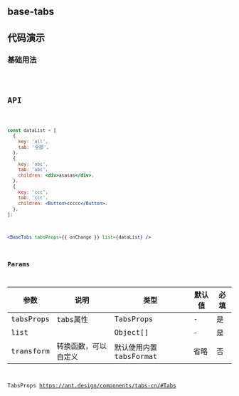 
## base-tabs

## 代码演示

### 基础用法
<code src="./base-tabs-use.tsx" />

## API

```jsx | pure

const dataList = [
  {
    key: 'all',
    tab: '全部',
  },
  {
    key: 'abc',
    tab: 'abc',
    children: <div>asasas</div>,
  },
  {
    key: 'ccc',
    tab: 'ccc',
    children: <Button>ccccc</Button>,
  },
];
```

```jsx | pure
<BaseTabs tabsProps={{ onChange }} list={dataList} />

```

### Params

| 参数      | 说明                 | 类型                    | 默认值 | 必填 |
| --------- | -------------------- | ----------------------- | ------ | ---- |
| tabsProps | tabs属性             | TabsProps               | -      | 是   |
| list      |                      | Object[]                | -      | 是   |
| transform | 转换函数，可以自定义 | 默认使用内置 tabsFormat | 省略   | 否   |

TabsProps https://ant.design/components/tabs-cn/#Tabs
